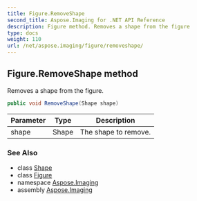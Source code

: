 ```yaml
---
title: Figure.RemoveShape
second_title: Aspose.Imaging for .NET API Reference
description: Figure method. Removes a shape from the figure
type: docs
weight: 110
url: /net/aspose.imaging/figure/removeshape/
---
```

## Figure.RemoveShape method

Removes a shape from the figure.

```csharp
public void RemoveShape(Shape shape)
```

| Parameter | Type | Description |
| --- | --- | --- |
| shape | Shape | The shape to remove. |

### See Also

* class [Shape](../../shape/)
* class [Figure](../)
* namespace [Aspose.Imaging](../../figure/)
* assembly [Aspose.Imaging](../../../)


